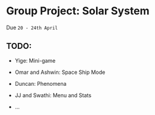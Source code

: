 # Group Project: Solar System

Due ```20 - 24th April```

## TODO: 

* Yige: Mini-game

* Omar and Ashwin: Space Ship Mode 

* Duncan: Phenomena 

* JJ and Swathi: Menu and Stats

* ... 
